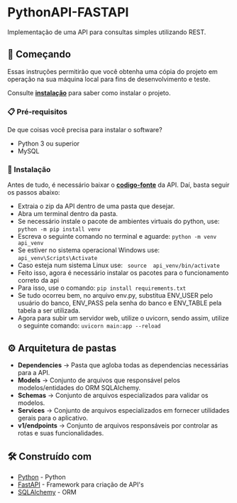 # PythonAPI-FASTAPI

Implementação de uma API para consultas simples utilizando REST.

## 🚀 Começando

Essas instruções permitirão que você obtenha uma cópia do projeto em operação na sua máquina local para fins de desenvolvimento e teste.

Consulte **[instalação](#-instala%C3%A7%C3%A3o)** para saber como instalar o projeto.

### 📋 Pré-requisitos

De que coisas você precisa para instalar o software?
* Python 3 ou superior
* MySQL

### 🔧 Instalação

Antes de tudo, é necessário baixar o **[codigo-fonte](https://github.com/eduardo92005-debug/PythonAPI-FASTAPI/archive/refs/heads/main.zip)**  da API. Daí, basta
seguir os passos abaixo:
* Extraia o zip da API dentro de uma pasta que desejar.
* Abra um terminal dentro da pasta.
* Se necessário instale o pacote de ambientes virtuais do python, use: ``` python -m pip install venv ```
* Escreva o seguinte comando no terminal e aguarde: ``` python -m venv api_venv ```
* Se estiver no sistema operacional Windows use: ``` api_venv\Scripts\Activate ```
* Caso esteja num sistema Linux use: ``` source  api_venv/bin/activate```
* Feito isso, agora é necessário instalar os pacotes para o funcionamento correto da api
* Para isso, use o comando: ``` pip install requirements.txt ```
* Se tudo ocorreu bem, no arquivo env.py, substitua ENV_USER pelo usuário do banco, ENV_PASS pela senha do banco e ENV_TABLE pela tabela a ser utilizada.
* Agora para subir um servidor web, utilize o uvicorn, sendo assim, utilize o seguinte comando: ``` uvicorn main:app --reload ```

## ⚙️ Arquitetura de pastas

* __Dependencies__ ->  Pasta que agloba todas as dependencias necessárias para a API.
* __Models__ -> Conjunto de arquivos que responsável pelos modelos/entidades do ORM SQLAlchemy.
* __Schemas__ -> Conjunto de arquivos especializados para validar os modelos.
* __Services__ -> Conjunto de arquivos especializados em fornecer utilidades gerais para o aplicativo.
* __v1/endpoints__ -> Conjunto de arquivos responsáveis por controlar as rotas e suas funcionalidades.


## 🛠️ Construído com

* [Python](https://www.php.net/docs.php) - Python
* [FastAPI](https://fastapi.tiangolo.com/) - Framework para criação de API's
* [SQLAlchemy](https://www.sqlalchemy.org/) - ORM
